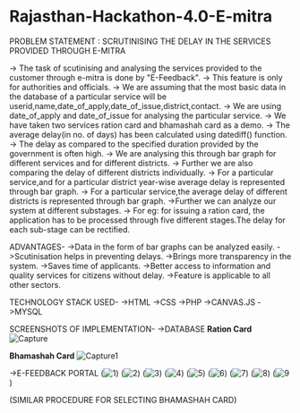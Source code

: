 # Rajasthan-Hackathon-4.0-E-mitra

PROBLEM STATEMENT : SCRUTINISING THE DELAY IN THE SERVICES PROVIDED THROUGH E-MITRA

-> The task of scutinising and analysing the services provided to the customer through e-mitra is done by "E-Feedback".
-> This feature is only for authorities and officials.
-> We are assuming that the most basic data in the database of a particular service will be userid,name,date_of_apply,date_of_issue,district,contact.
-> We are using date_of_apply and date_of_issue for analysing the particular service.
-> We have taken two services ration card and bhamashah card as a demo.
-> The average delay(in no. of days) has been calculated using datediff() function.
-> The delay as compared to the specified duration provided by the government is often high.
-> We are analysing this through bar graph for different services and for different districts.
-> Further we are also comparing the delay of different districts individually.
-> For a particular service,and for a particular district year-wise average delay is represented through bar graph.
-> For a particular service,the average delay of different districts is represented through bar graph.
->Further we can analyze our system at different substages.
-> For eg: for issuing a ration card, the application has to be processed through five different stages.The delay for each sub-stage can be rectified.

ADVANTAGES-
->Data in the form of bar graphs can be analyzed easily.
->Scutinisation helps in preventing delays.
->Brings more transparency in the system.
->Saves time of applicants.
->Better access to information and quality services for citizens without delay.
->Feature is applicable to all other sectors. 

TECHNOLOGY STACK USED-
->HTML
->CSS
->PHP
->CANVAS.JS
->MYSQL

SCREENSHOTS OF IMPLEMENTATION-
->DATABASE
**Ration Card**
![Capture](https://user-images.githubusercontent.com/21233020/103877365-f6f17f00-50fa-11eb-9091-e1c4a3863a0c.PNG)

**Bhamashah Card**
![Capture1](https://user-images.githubusercontent.com/21233020/103877594-4f288100-50fb-11eb-8c04-968b2f987076.PNG)


->E-FEEDBACK PORTAL 
(![1](https://user-images.githubusercontent.com/21233020/103878123-00c7b200-50fc-11eb-8092-2667bac7e061.PNG))
(![2](https://user-images.githubusercontent.com/21233020/103878127-02917580-50fc-11eb-977c-5481e181f5ae.PNG))
(![3](https://user-images.githubusercontent.com/21233020/103878141-0624fc80-50fc-11eb-85b9-1ab28d0e4cd4.PNG))
(![4](https://user-images.githubusercontent.com/21233020/103878150-09b88380-50fc-11eb-922a-58a129436f59.PNG))
(![5](https://user-images.githubusercontent.com/21233020/103878155-0d4c0a80-50fc-11eb-9163-d3552b9d8747.PNG))
(![6](https://user-images.githubusercontent.com/21233020/103878163-0f15ce00-50fc-11eb-843a-61e7f0a99e28.PNG))
(![7](https://user-images.githubusercontent.com/21233020/103878173-10df9180-50fc-11eb-90b5-d133277b8c75.PNG))
(![8](https://user-images.githubusercontent.com/21233020/103878177-1210be80-50fc-11eb-8e65-0369d4d8851f.PNG))
(![9](https://user-images.githubusercontent.com/21233020/103878183-14731880-50fc-11eb-8f28-504e25b9822d.PNG))

(SIMILAR PROCEDURE FOR SELECTING BHAMASHAH CARD)


